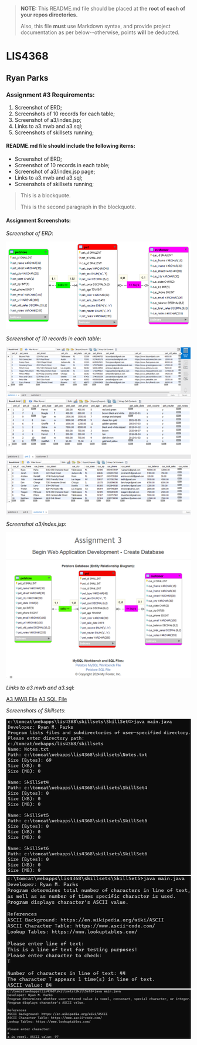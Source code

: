 > **NOTE:** This README.md file should be placed at the **root of each of your repos directories.**
>
>Also, this file **must** use Markdown syntax, and provide project documentation as per below--otherwise, points **will** be deducted.
>

# LIS4368

## Ryan Parks

### Assignment #3 Requirements:

1. Screenshot of ERD;
2. Screenshots of 10 records for each table;
3. Screenshot of a3/index.jsp;
4. Links to a3.mwb and a3.sql;
5. Screenshots of skillsets running;

#### README.md file should include the following items:

* Screenshot of ERD;
* Screenshot of 10 records in each table;
* Screenshot of a3/index.jsp page;
* Links to a3.mwb and a3.sql;
* Screenshots of skillsets running;

> This is a blockquote.
> 
> This is the second paragraph in the blockquote.
>

#### Assignment Screenshots:

*Screenshot of ERD*:

![ERD Screenshot](img/erd.png)

*Screenshot of 10 records in each table*:

![Pet Store Records](img/petstorerecords.png)
![Pet Records](img/petrecords.png)
![Customer Records](img/customerrecords.png)

*Screenshot a3/index.jsp*:

![A3 Page Screenshot](img/a3page.png)

*Links to a3.mwb and a3.sql*:

[A3 MWB File](docs/a3.mwb)
[A3 SQL File](docs/a3.sql)

*Screenshots of Skillsets*:

![Skillset 4 Running Screenshot](img/ss4running.png)
![Skillset 5 Running Screenshot](img/ss5running.png)
![Skillset 6 Running Screenshot](img/ss6running.png)